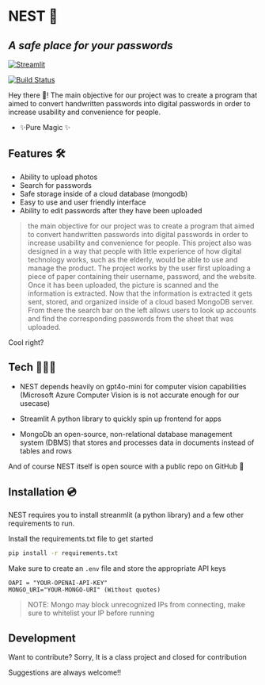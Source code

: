 # NEST 🪺
## _A safe place for your passwords_

[![Streamlit](https://global.discourse-cdn.com/streamlit/original/3X/3/c/3ccec8dae6656656087fdb9dfd5e30578050bf07.svg)](https://streamlit.io/)

[![Build Status](https://github.com/github/docs/actions/workflows/main.yml/badge.svg?branch=CS485F24--NEST)](hhttps://github.com/SenseOfHumor/CS485F24--NEST)

Hey there 👋!
The main objective for our project was to create a program that aimed to convert
handwritten passwords into digital passwords in order to increase usability and convenience for
people. 

- ✨Pure Magic ✨

## Features 🛠️

- Ability to upload photos
- Search for passwords
- Safe storage inside of a cloud database (mongodb)
- Easy to use and user friendly interface
- Ability to edit passwords after they have been uploaded


> the main objective for our project was to create a program that aimed to convert
handwritten passwords into digital passwords in order to increase usability and convenience for
people. This project also was designed in a way that people with little experience of how 
digital technology works, such as the elderly, would be able to use and manage the product. The
project works by the user first uploading a piece of paper containing their username, password,
and the website. Once it has been uploaded, the picture is scanned and the information is
extracted. Now that the information is extracted it gets sent, stored, and organized inside of a
cloud based MongoDB server. From there the search bar on the left allows users to look up
accounts and find the corresponding passwords from the sheet that was uploaded.


Cool right?

## Tech 👨🏻‍💻

- NEST depends heavily on gpt4o-mini for computer vision capabilities
(Microsoft Azure Computer Vision is is not accurate enough for our usecase)

- Streamlit
A python library to quickly spin up frontend for apps
- MongoDb
 an open-source, non-relational database management system (DBMS) that stores and processes data in documents instead of tables and rows


And of course NEST itself is open source with a public repo on GitHub 💯

## Installation 💿

NEST requires you to install streanmlit (a python library) and a few other requirements to run.

Install the requirements.txt file to get started
```sh
pip install -r requirements.txt
```

Make sure to create an `.env` file and store the appropriate API keys 
```
OAPI = "YOUR-OPENAI-API-KEY"
MONGO_URI="YOUR-MONGO-URI" (Without quotes)
```
>NOTE: Mongo may block unrecognized IPs from connecting, make sure to whitelist your IP before running




## Development

Want to contribute? Sorry, It is a class project and closed for contribution

Suggestions are always welcome!!
